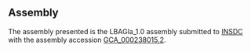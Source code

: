 

Assembly
--------

The assembly presented is the LBAGla\_1.0 assembly submitted to
[INSDC](http://www.insdc.org) with the assembly accession
[GCA\_000238015.2](http://www.ebi.ac.uk/ena/data/view/GCA_000238015.2).
